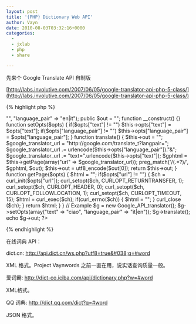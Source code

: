 ```yaml
---
layout: post
title: '{PHP} Dictionary Web API'
author: Vayn
date: 2010-08-03T03:32:16+0000
categories:
  -
  - jxlab
  - php
  - share

---
```


先来个 Google Translate API 自制版

[http://labs.involutive.com/2007/06/05/google-translator-api-php-5-class/](http://labs.involutive.com/2007/06/05/google-translator-api-php-5-class/)

{% highlight php %}
<?php
class Google_API_translator {
    public $opts = array("text" => "", "language_pair" => "en|it");
    public $out = "";

    function __construct() {}

    function setOpts($opts) {
        if($opts["text"] != "") $this->opts["text"] = $opts["text"];
        if($opts["language_pair"] != "") $this->opts["language_pair"] = $opts["language_pair"];
    }

    function translate() {
        $this->out = "";
        $google_translator_url = "http://google.com/translate_t?langpair=";
        $google_translator_url .= urlencode($this->opts["language_pair"])."&#038;";
        $google_translator_url .= "text=".urlencode($this->opts["text"]);
        $gphtml = $this->getPage(array("url" => $google_translator_url));
        preg_match('/(.*?)/', $gphtml, $out);
        $this->out = utf8_encode($out[0]);
        return $this->out;
    }

    function getPage($opts) {
        $html = "";
        if($opts["url"] != "") {
            $ch = curl_init($opts["url"]);
            curl_setopt($ch, CURLOPT_RETURNTRANSFER, 1);
            curl_setopt($ch, CURLOPT_HEADER, 0);
            curl_setopt($ch, CURLOPT_FOLLOWLOCATION, 1);
            curl_setopt($ch, CURLOPT_TIMEOUT, 15);
            $html = curl_exec($ch);
            if(curl_errno($ch)) {
                $html = "";
            }
            curl_close ($ch);
        }
        return $html;
    }
}

// Example
$g = new Google_API_translator();
$g->setOpts(array("text" => "ciao", "language_pair" => "it|en"));
$g->translate();
echo $g->out;
?>
{% endhighlight %}

在线词典 API：

dict.cn: http://api.dict.cn/ws.php?utf8=true&#038;q=#word

XML 格式。Project Vaynwords 之前一直在用，说实话查询质量一般。

爱词霸: http://dict-co.iciba.com/api/dictionary.php?w=#word

XML格式。

QQ 词典: http://dict.qq.com/dict?q=#word

JSON 格式。

